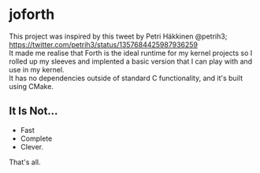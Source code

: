 # joforth
This project was inspired by this tweet by Petri Häkkinen @petrih3; https://twitter.com/petrih3/status/1357684425987936259 </br>
It made me realise that Forth is the ideal runtime for my kernel projects so I rolled up my sleeves and implented a basic version that I can play with and use in my kernel.
</br>
It has no dependencies outside of standard C functionality, and it's built using CMake. 
</br>
## It Is Not...
* Fast
* Complete
* Clever.

That's all.


